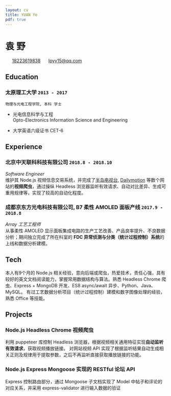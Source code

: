 ```yaml
---
layout: cv
title: YUAN Ye
pdf: true
---
```

# __袁__ 野

<div id="webaddress">
<i class="fi-mobile" style="margin-left:1em"></i>
<a href="tel:18223619838" style="margin-left:0.5em">18223619838</a>
<i class="fi-mail" style="margin-left:1em"></i>
<a href="mailto:lpyy15@qq.com" style="margin-left:0.5em">lpyy15@qq.com</a>
</div>

## Education

### __太原理工大学__ `2013 - 2017`
```
物理与光电工程学院, 本科 学士
```
- 光电信息科学与工程<br />
  Opto-Electronics Information Science and Engineering
  
- 大学英语六级证书 CET-6

## Experience

### __北京中天联科科技有限公司__  `2018.8 - 2018.10`
_Software Engineer_<br />
维护其 Node.js 视频信息交易系统，并完成了[半岛电视台](https://www.aljazeera.com), [Dailymotion](https://www.dailymotion.com) 等数个网站的<strong>视频爬虫</strong>，通过操纵 Headless 浏览器监听有效请求、自动对比差异、生成可重用规律等，实现了较高的自动化程度。

### __成都京东方光电科技有限公司, B7 柔性 AMOLED 面板产线__ `2017.9 - 2018.8`
_Array 工艺工程师_<br />
从事柔性 AMOLED 显示面板集成电路的生产工艺改善、产品良率提升、不良数据分析；期间独立完成了所在科室的 <strong>FDC 异常侦测与分类（统计过程控制）系统</strong>的上线和数据分析建模。


## Tech

本人有9个月的 Node.js 相关经验，意向后端或爬虫，热爱技术，责任心强，具有较好的英文文档阅读能力，掌握常用数据结构与算法。熟悉 Headless Chrome 爬虫、Express + MongoDB 开发、ES8 async/await 异步、Python、Java、MySQL。
有过工艺数据分析项目（统计过程控制）建模和数字图像处理的经验，熟悉 Office 等技能。 <br />


## Projects

### __Node.js Headless Chrome 视频爬虫__
利用 puppeteer 库控制 Headless 浏览器，根据视频相关通用特征实现<b>自动监听有效请求</b>，获取视频播放链接。
对网站视频 API 实现了根据监听结果自动生成相关正则及规律用于提取参数，之后不再监听直接获取播放链接的功能。

### __Node.js Express Mongoose 实现的 RESTful 论坛 API__
Express 控制路由部分，通过 Mongoose 子文档实现了 Model 中帖子和评论的对应关系，并采用 express-validator 进行输入数据的验证


<!-- ### Footer

Last updated: Nov. 2018 -->
